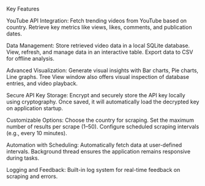 Key Features

YouTube API Integration:
  Fetch trending videos from YouTube based on country.
  Retrieve key metrics like views, likes, comments, and publication dates.
  
Data Management:
  Store retrieved video data in a local SQLite database.
  View, refresh, and manage data in an interactive table.
  Export data to CSV for offline analysis.

Advanced Visualization:
  Generate visual insights with Bar charts, Pie charts, Line graphs.
  Tree View window also offers visual inspection of database entries, and video playback.

Secure API Key Storage:
  Encrypt and securely store the API key locally using cryptography.
  Once saved, it will automatically load the decrypted key on application startup.

Customizable Options:
  Choose the country for scraping.
  Set the maximum number of results per scrape (1–50).
  Configure scheduled scraping intervals (e.g., every 10 minutes).

Automation with Scheduling:
  Automatically fetch data at user-defined intervals.
  Background thread ensures the application remains responsive during tasks.

Logging and Feedback:
  Built-in log system for real-time feedback on scraping and errors.
